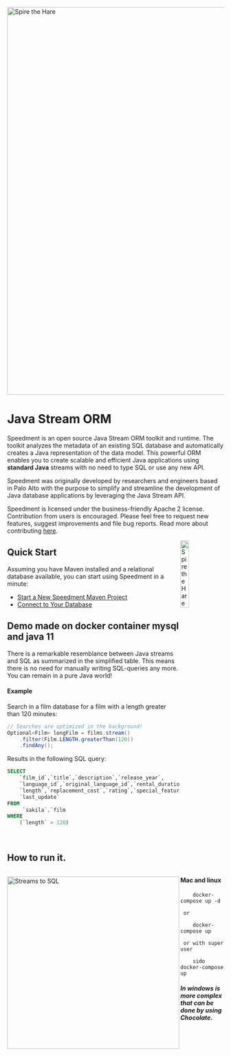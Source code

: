 <img align="center" src="https://github.com/speedment/speedment-resources/blob/master/src/main/resources/wiki/frontpage/Duke-Spire.png?raw=true." alt="Spire the Hare" title="Spire" width="900px">

Java Stream ORM
====================================================

Speedment is an open source Java Stream ORM toolkit and runtime. The toolkit analyzes the metadata of an existing SQL database and automatically creates a Java representation of the data model. This powerful ORM enables you to create scalable and efficient Java applications using **standard Java** streams with no need to type SQL or use any new API. 

Speedment was originally developed by researchers and engineers based in Palo Alto with the purpose to simplify and streamline the development of Java database applications by leveraging the Java Stream API. 

Speedment is licensed under the business-friendly Apache 2 license. Contribution from users is encouraged. Please feel free to request new features, suggest improvements and file bug reports. Read more about contributing [here](https://github.com/speedment/speedment/blob/master/CONTRIBUTING.md). 

<img src="https://github.com/speedment/speedment-resources/blob/master/src/main/resources/wiki/frontpage/Spire-Quick-Start.png?raw=true" alt="Spire the Hare" title="Spire" align="right" width="20%" />

## Quick Start

Assuming you have Maven installed and a relational database available, you can start using Speedment in a minute:

* [Start a New Speedment Maven Project](https://github.com/speedment/speedment/wiki/Start-a-New-Speedment-Maven-Project)
* [Connect to Your Database](https://github.com/speedment/speedment/wiki/Connect-to-Your-Database)

## Demo made on docker container mysql and java 11

There is a remarkable resemblance between Java streams and SQL as summarized in the simplified table. This means there is no need for manually writing SQL-queries any more. You can remain in a pure Java world!

<img align="left" src="https://github.com/speedment/speedment-resources/blob/master/src/main/resources/wiki/frontpage/SQL-Stream.png?raw=true." alt="Streams to SQL" width="400px">

#### Example
Search in a film database for a film with a length greater than 120 minutes:
```java
// Searches are optimized in the background!
Optional<Film> longFilm = films.stream()
    .filter(Film.LENGTH.greaterThan(120))
    .findAny();
``` 

Results in the following SQL query:
```sql
SELECT 
    `film_id`,`title`,`description`,`release_year`,
    `language_id`,`original_language_id`,`rental_duration`,`rental_rate`,
    `length`,`replacement_cost`,`rating`,`special_features`,
    `last_update` 
FROM 
     `sakila`.`film
WHERE
    (`length` > 120)
```
<br>

## How to run it.
    
####  Mac and linux
        
        docker-compose up -d
        
     or 
        
        docker-compose up 
   
     or with super user
        
        sido docker-compose up
        
        
#####  In windows is more complex that can be done by using Chocolate.

 

        
        
        